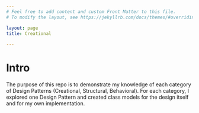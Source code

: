 ```yaml
---
# Feel free to add content and custom Front Matter to this file.
# To modify the layout, see https://jekyllrb.com/docs/themes/#overriding-theme-defaults

layout: page
title: Creational

---
```

# Intro

The purpose of this repo is to demonstrate my knowledge of each category of Design Patterns (Creational, Structural, Behavioral). For each category, I explored one Design Pattern and created class models for the design itself and for my own implementation.